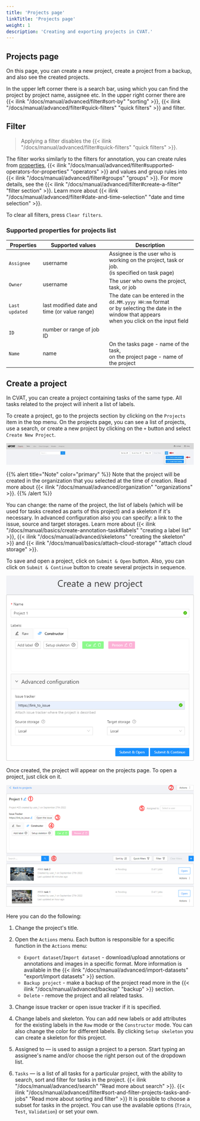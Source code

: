 ```yaml
---
title: 'Projects page'
linkTitle: 'Projects page'
weight: 1
description: 'Creating and exporting projects in CVAT.'
---
```


## Projects page

On this page, you can create a new project, create a project from a backup, and also see the created projects.

In the upper left corner there is a search bar, using which you can find the project by project name, assignee etc.
In the upper right corner there are {{< ilink "/docs/manual/advanced/filter#sort-by" "sorting" >}},
{{< ilink "/docs/manual/advanced/filter#quick-filters" "quick filters" >}} and filter.

## Filter

> Applying a filter disables the {{< ilink "/docs/manual/advanced/filter#quick-filters" "quick filters" >}}.

The filter works similarly to the filters for annotation,
you can create rules from [properties](#supported-properties-for-projects-list),
{{< ilink "/docs/manual/advanced/filter#supported-operators-for-properties" "operators" >}}
and values and group rules into
{{< ilink "/docs/manual/advanced/filter#groups" "groups" >}}.
For more details, see the {{< ilink "/docs/manual/advanced/filter#create-a-filter" "filter section" >}}.
Learn more about {{< ilink "/docs/manual/advanced/filter#date-and-time-selection" "date and time selection" >}}.

To clear all filters, press `Clear filters`.

### Supported properties for projects list

| Properties     | Supported values                             | Description                                 |
| -------------- | -------------------------------------------- | ------------------------------------------- |
| `Assignee`     | username                                     | Assignee is the user who is working on the project, task or job. <br>(is specified on task page) |
| `Owner`        | username                                     | The user who owns the project, task, or job |
| `Last updated` | last modified date and time (or value range) | The date can be entered in the `dd.MM.yyyy HH:mm` format <br>or by selecting the date in the window that appears <br>when you click on the input field |
| `ID`           | number or range of job ID                    |                                             |
| `Name`         | name                                         | On the tasks page - name of the task,<br> on the project page - name of the project |

## Create a project

In CVAT, you can create a project containing tasks of the same type.
All tasks related to the project will inherit a list of labels.

To create a project, go to the projects section by clicking on the `Projects` item in the top menu.
On the projects page, you can see a list of projects, use a search,
or create a new project by clicking on the `+` button and select `Create New Project`.

!["Projects" page with highlighted menu for project creation](/images/image190.jpg)

{{% alert title="Note" color="primary" %}}
Note that the project will be created in the organization that you selected at the time of creation.
Read more about {{< ilink "/docs/manual/advanced/organization" "organizations" >}}.
{{% /alert %}}

You can change: the name of the project, the list of labels
(which will be used for tasks created as parts of this project) and a skeleton if it's necessary.
In advanced configuration also you can specify: a link to the issue, source and target storages.
Learn more about {{< ilink "/docs/manual/basics/create-annotation-task#labels" "creating a label list" >}},
{{< ilink "/docs/manual/advanced/skeletons" "creating the skeleton" >}} and
{{< ilink "/docs/manual/basics/attach-cloud-storage" "attach cloud storage" >}}.

To save and open a project, click on `Submit & Open` button. Also, you
can click on `Submit & Continue` button to create several projects in sequence.

!["Create a new project" window with options and parameters](/images/image191.jpg)

Once created, the project will appear on the projects page. To open a project, just click on it.

![Example of a project page with project details and highlighted interface elements](/images/image192_mapillary_vistas.jpg)

Here you can do the following:

1. Change the project's title.
1. Open the `Actions` menu. Each button is responsible for a specific function in the `Actions` menu:
   - `Export dataset`/`Import dataset` - download/upload annotations or annotations and images in a specific format.
     More information is available in the {{< ilink "/docs/manual/advanced/import-datasets" "export/import datasets" >}}
     section.
   - `Backup project` - make a backup of the project read more in the
     {{< ilink "/docs/manual/advanced/backup" "backup" >}} section.
   - `Delete` - remove the project and all related tasks.
1. Change issue tracker or open issue tracker if it is specified.
1. Change labels and skeleton.
   You can add new labels or add attributes for the existing labels in the `Raw` mode or the `Constructor` mode.
   You can also change the color for different labels.
   By clicking `Setup skeleton` you can create a skeleton for this project.

1. Assigned to — is used to assign a project to a person.
   Start typing an assignee's name and/or choose the right person out of the dropdown list.
1. `Tasks` — is a list of all tasks for a particular project, with the ability to search,
   sort and filter for tasks in the project.
   {{< ilink "/docs/manual/advanced/search" "Read more about search" >}}.
   {{< ilink "/docs/manual/advanced/filter#sort-and-filter-projects-tasks-and-jobs"
     "Read more about sorting and filter" >}}
It is possible to choose a subset for tasks in the project. You can use the available options
(`Train`, `Test`, `Validation`) or set your own.

